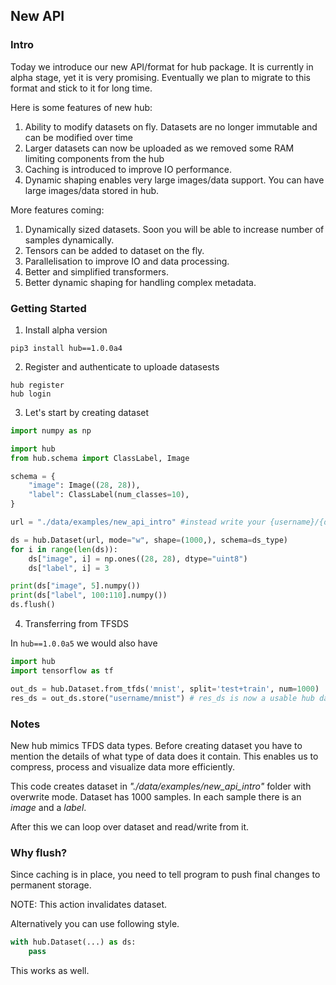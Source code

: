 ## New API

### **Intro**

Today we introduce our new API/format for hub package. It is currently in alpha stage, yet it is very promising.
Eventually we plan to migrate to this format and stick to it for long time. 

Here is some features of new hub: 
1. Ability to modify datasets on fly. Datasets are no longer immutable and can be modified over time
2. Larger datasets can now be uploaded as we removed some RAM limiting components from the hub 
3. Caching is introduced to improve IO performance.
4. Dynamic shaping enables very large images/data support. You can have large images/data stored in hub. 

More features coming: 
 1. Dynamically sized datasets. Soon you will be able to increase number of samples dynamically.
 2. Tensors can be added to dataset on the fly.
 3. Parallelisation to improve IO and data processing.
 4. Better and simplified transformers.
 5. Better dynamic shaping for handling complex metadata.

### **Getting Started**
1) Install alpha version
```
pip3 install hub==1.0.0a4
```

2) Register and authenticate to uploade datasests 
```
hub register
hub login
```

3) Let's start by creating dataset

```python
import numpy as np

import hub
from hub.schema import ClassLabel, Image

schema = {
    "image": Image((28, 28)),
    "label": ClassLabel(num_classes=10),
}

url = "./data/examples/new_api_intro" #instead write your {username}/{dataset} to make it public

ds = hub.Dataset(url, mode="w", shape=(1000,), schema=ds_type)
for i in range(len(ds)):
    ds["image", i] = np.ones((28, 28), dtype="uint8")
    ds["label", i] = 3

print(ds["image", 5].numpy())
print(ds["label", 100:110].numpy())
ds.flush()
```

4) Transferring from TFSDS

In `hub==1.0.0a5` we would also have 
```python
import hub
import tensorflow as tf

out_ds = hub.Dataset.from_tfds('mnist', split='test+train', num=1000)
res_ds = out_ds.store("username/mnist") # res_ds is now a usable hub dataset
```


### Notes 
New hub mimics TFDS data types. Before creating dataset you have to mention the details of what type of data does it contain. This enables us to compress, process and visualize data more efficiently.

This code creates dataset in *"./data/examples/new_api_intro"* folder with overwrite mode. Dataset has 1000 samples. In each sample there is an *image* and a *label*.

After this we can loop over dataset and read/write from it.


### **Why flush?**

Since caching is in place, you need to tell program to push final changes to permanent storage. 

NOTE: This action invalidates dataset.

Alternatively you can use following style.

```python
with hub.Dataset(...) as ds:
    pass
```

This works as well.
